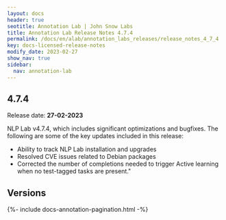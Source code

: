 ```yaml
---
layout: docs
header: true
seotitle: Annotation Lab | John Snow Labs
title: Annotation Lab Release Notes 4.7.4
permalink: /docs/en/alab/annotation_labs_releases/release_notes_4_7_4
key: docs-licensed-release-notes
modify_date: 2023-02-27
show_nav: true
sidebar:
  nav: annotation-lab
---
```


<div class="h3-box" markdown="1">

## 4.7.4

Release date: **27-02-2023**

NLP Lab v4.7.4, which includes significant optimizations and bugfixes. The following are some of the key updates included in this release:
	
- Ability to track NLP Lab installation and upgrades	
- Resolved CVE issues related to Debian packages	
- Corrected the number of completions needed to trigger Active learning when no test-tagged tasks are present."

</div><div class="prev_ver h3-box" markdown="1">

## Versions

</div>

{%- include docs-annotation-pagination.html -%}